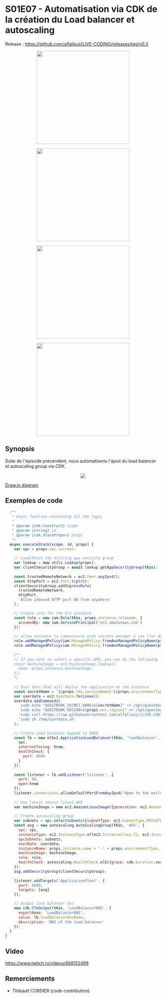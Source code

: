 # S01E07 - Automatisation via CDK de la création du Load balancer et autoscaling

Release : https://github.com/alfallouji/LIVE-CODING/releases/tag/v0.3

<p align="center"><img height="300" src="https://raw.githubusercontent.com/alfallouji/LIVE-CODING/master/episodes/assets/s01e07-a.png" /></p>

<p align="center"><img height="300" src="https://raw.githubusercontent.com/alfallouji/LIVE-CODING/master/episodes/assets/s01e07-b.png" /></p>

<p align="center"><img height="300" src="https://raw.githubusercontent.com/alfallouji/LIVE-CODING/master/episodes/assets/s01e07-c.png" /></p>

<p align="center"><img height="300" src="https://raw.githubusercontent.com/alfallouji/LIVE-CODING/master/episodes/assets/s01e07-d.png" /></p>

## Synopsis
Suite de l'épisode précendent, nous automatisons l'ajout du load balancer et autoscaling group via CDK.

<p align="center"><img src="https://raw.githubusercontent.com/alfallouji/LIVE-CODING/master/episodes/assets/step_5.png" /></p>

[Draw.io diagram](https://www.draw.io/?lightbox=1&highlight=0000ff&edit=_blank&layers=1&nav=1#R7Zttc9o4EIB%2FDTN3H8L4%2FeUjL0mud02bKTPt3H1hhC2MJsLy2DIh%2FfW3smXAlii5K6TQ0maCtRaSvPusdqXIPXu0XN%2FnKFs8sBjTnmXE65497lmW6VgefAjJSy0JfKcWJDmJZaWtYEK%2BYik0pLQkMS5aFTljlJOsLYxYmuKIt2Qoz9lzu9qc0XavGUqwIphEiKrSLyTmC%2FkUrrGV%2F4FJsmh6Ng15Z4maylJQLFDMnndE9m3PHuWM8fpquR5hKpTX6KX%2B3t2eu5uB5Tjlr%2FnCJzYMcz7IUWl%2FnNkffGeNnm7cupUVoqV84E84ISyVQ%2BYvjR4yRlJe6dIdwg90NTJ6LtwZiVLfcjuCbtlvC0y1JNpoC7plvy0wu82bnf7N7gB3BEqp1bzR6d%2FYGSD82ENWckpSPNpQZ4AwyVFMwBojRlkOspSloL3hgi8plEy4fF4QjicZioRWn8FjQDZnKZfcm1ZTlooXrQI3mbherhPhYn30XDj9JGdlVnX5DsjX3p3mtSWhBZ6zJ9yMqmfZpuPfDgeiL0JpZ7QrnHMC%2FA8oSUTDnIl%2BkCxRPOeiRXgEkibvq9LYNuSwdV3EqFjgWD6LyqzEWPSK1zsiyfA9ZkvM8xeo0txt%2FElOKGZYF5%2B33ul5sspi1zONQEqRnBKSTdtbr4EL6Tj%2FwYk8xYkGK0QomhFKuBj6P0K1XY%2FS6H6%2FoTZaNPeaqMvNPoMcwwZO2wauagMz0Ngg9E9lAv9XM4Htn5sJgl%2FNBG5wbiYIFRP0LI%2BKCXsGF4m4uC9xwWeMPUG9z4%2Bj5j50t6mi2OgSgt0qi3ToBH5oht5JI92mi6NHOrfNl22rgLmhBjDvZIA1WfkOYY%2FljJIIZJNylmJ%2BkfAU9dB%2FNn46IcIONROUrUuVTsePeeXnYvixQ%2Ffs%2BLGu%2FFwMP55xfvOPrfKTkxXieAcgDy2FItNZkV1qNvRzAtUNaG7gvhYo51RAOVegLheoboQ7B6DUHdkrUBcDVDfknQNQ6u6kCpTx27uCUZDFv19pOhuauvHOD6zX0WQZ%2FqloUjdarzRdBk3dYHcONKl7xleaLoOmbqQ7B5p029%2BvAaalm0bx79EM00dWEF79EXU8Y5yz5UHLRKBSnLdx06Bj94moB2BME0D7Gb10MADb3UH2YHv7gT6CFR2rPSdYmiW6F6pG9K0T2dBSN5jP2IarLJqm6Mea0Oru8vqmYkJX44fuqRJOS93jvR0Jwbu04CiN1L8BNroly%2Bowzq7a9YY6aF8qbgxR9CSm4DTesci8%2BgdVqs4GRbZFCDWFOVkLlIZyPOMF5%2BK00UDoxbqL4tTqE5ju5ySNcd6PoEfrLkYcwYeQF%2FCJlugrS2%2BAkpuC4zQiVEirw0F3E85yaHg6BYLhHp%2BOMSXwSC%2FTwZfJtLl7XzN1Y1pBP0uTY6STodUixbNthRQ%2F0Dh7cCpS1N1c0AAIRpSVcfg6x%2B8EPPh%2FJ4awz%2BOUILwBouO6m4ZeNbMsSRxTXdzeIPmtyeVQPtI8Z5OPmNvYL%2BL%2Bvuwky1lcRrxOTYaZNkeJalUfJydwnBZgpqmZiiwVsPAI273%2B6INR4Af8MQv4X7d%2F3z98DP68UWeiQeWXPXEq0a7UOihz8Lcram%2BAGqpV3aCmcKWh7xuJSzvqBZ6auOjOXpjmqVhTN4KVsxdjPEelWNFcD16cem3zXXB1D16EmmlMd%2B7CNI8QKbVwqZvCY8g3ZqgQC%2BUNZ3kDEklhsgB9fkXVnKHc3%2Bwg17%2FVChMc5dXa%2BxPjso2zTcIpWs5iNJ2XaVT3oE3CnUNJ%2BHcR43UORHqW5qiOLgk%2FwjpKC4zmSGqVWdWGhVzUeEAppJn5NfK9QeQraq1Pl1Lnx2HObjO3edHgh4VAdW9471JvTvF6IF7PAF3gNJaX44iioiB1QEFivdAV79izbhvHyvsbBxV4yCmlLMcU5r5Vu3md0mQPj%2BIViZ2Fecc%2BTmD33XYjBSvzCMvvbZWvNOW5B5sCdSWYK01Vdtw8%2Bv83rWallmUUfLAODsZ7hmL4AAcUK%2FzrrPIm%2BfTWAlMK%2Bp%2FOGu0fJ8XuHG92NMdP33Z%2BUQ%2Fv1EFtUHImYhvYjjQ7JVf2TryW46yQ%2Bj4KbbZnvRltUNy%2BdlfPkNuXF%2B3bfwE%3D)

## Exemples de code

```javascript
  /**
   * Async function containing all the logic
   * 
   * @param {cdk.Construct} scope
   * @param {string} id
   * @param {cdk.StackProps=} props
   */
  async executeStack(scope, id, props) {    
    var vpc = props.vpc.current;
    
    // Load/Fetch the existing app security group 
    var lookup = new utils.Lookup(props);
    var clientSecurityGroup = await lookup.getAppSecurityGroup(this);
  
    const trustedRemoteNetwork = ec2.Peer.anyIpv4();
    const httpPort = ec2.Port.tcp(80);
    clientSecurityGroup.addIngressRule(
      trustedRemoteNetwork,
      httpPort,
      'Allow inbound HTTP port 80 from anywhere'
    );

    // Create role for the EC2 instance
    const role = new iam.Role(this, props.instance.rolename, {
      assumedBy: new iam.ServicePrincipal('ec2.amazonaws.com')
    });
    
    // allow instance to communicate with secrets manager & ssm (for debug purposes if needed)
    role.addManagedPolicy(iam.ManagedPolicy.fromAwsManagedPolicyName(props.instance.roleManagedPolicyName));
    role.addManagedPolicy(iam.ManagedPolicy.fromAwsManagedPolicyName(props.iam.ssmManagedPolicyName));
    
    /**
    // If you want to select a specific AMI, you can do the following :
    const machineImage = ec2.MachineImage.lookup({
      name: props.instance.machineImage,
    });
    */
    
    // User data that will deploy the application on the instance
    const secretName = `${props.rds.serviceName}-${props.environmentType}-master-credentials`;
    var userdata = ec2.UserData.forLinux();
    userdata.addCommands(
      `sudo echo "GUESTBOOK_SECRET_NAME=${secretName}" >> /opt/guestbook.env`,
      `sudo echo "GUESTBOOK_REGION=${props.env.region}" >> /opt/guestbook.env`,
      'sudo curl https://raw.githubusercontent.com/alfallouji/LIVE-CODING/master/guestbook-app/setup/userdata.sh > /tmp/userdata.sh', 
      'sudo sh /tmp/userdata.sh'
    );
    
    // Create load balancer mapped to 8080
    const lb = new elbv2.ApplicationLoadBalancer(this, 'loadbalancer', {
      vpc,
      internetFacing: true,
      healthCheck: {
        port: 8080
      }
    });  
    
    const listener = lb.addListener('listener', { 
      port: 80,
      open:true
    });
    listener.connections.allowDefaultPortFromAnyIpv4('Open to the world');
    
    // Use latest amazon linux2 AMI
    var machineImage = new ec2.AmazonLinuxImage({generation: ec2.AmazonLinuxGeneration.AMAZON_LINUX_2});
        
    // Create autoscaling group 
    var subnets = vpc.selectSubnets({subnetType: ec2.SubnetType.PRIVATE});
    const asg = new autoscaling.AutoScalingGroup(this, 'ASG', {
      vpc: vpc,
      instanceType: ec2.InstanceType.of(ec2.InstanceClass.T2, ec2.InstanceSize.MICRO),
      vpcSubnets: subnets,
      userData: userdata,
      instanceName: props.instance.name + '-' + props.environmentType,
      machineImage: machineImage,
      role: role,
      healthCheck: autoscaling.HealthCheck.elb({grace: cdk.Duration.seconds(60)})
    });
    asg.addSecurityGroup(clientSecurityGroup);
  
    listener.addTargets('ApplicationFleet', {
      port: 8080,
      targets: [asg]
    });

    // Output load balancer dns 
    new cdk.CfnOutput(this, 'LoadBalancerDNS', {
      exportName: 'LoadBalancerDNS',
      value: lb.loadBalancerDnsName,
      description: 'DNS of the load balancer'
    });
  }
}
```

## Video
https://www.twitch.tv/videos/668152499

## Remerciements
 - Thibault CORDIER (code contribution)
